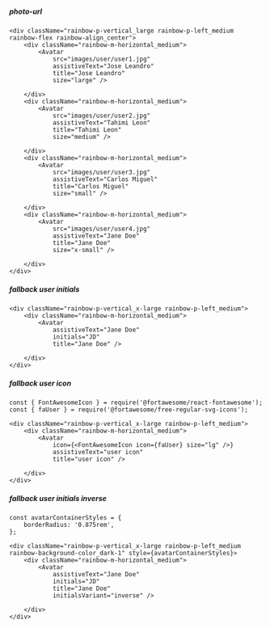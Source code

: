 ##### photo-url

    <div className="rainbow-p-vertical_large rainbow-p-left_medium rainbow-flex rainbow-align_center">
        <div className="rainbow-m-horizontal_medium">
            <Avatar
                src="images/user/user1.jpg"
                assistiveText="Jose Leandro"
                title="Jose Leandro"
                size="large" />

        </div>
        <div className="rainbow-m-horizontal_medium">
            <Avatar
                src="images/user/user2.jpg"
                assistiveText="Tahimi Leon"
                title="Tahimi Leon"
                size="medium" />

        </div>
        <div className="rainbow-m-horizontal_medium">
            <Avatar
                src="images/user/user3.jpg"
                assistiveText="Carlos Miguel"
                title="Carlos Miguel"
                size="small" />

        </div>
        <div className="rainbow-m-horizontal_medium">
            <Avatar
                src="images/user/user4.jpg"
                assistiveText="Jane Doe"
                title="Jane Doe"
                size="x-small" />

        </div>
    </div>


##### fallback user initials

    <div className="rainbow-p-vertical_x-large rainbow-p-left_medium">
        <div className="rainbow-m-horizontal_medium">
            <Avatar
                assistiveText="Jane Doe"
                initials="JD"
                title="Jane Doe" />

        </div>
    </div>


##### fallback user icon

    const { FontAwesomeIcon } = require('@fortawesome/react-fontawesome');
    const { faUser } = require('@fortawesome/free-regular-svg-icons');

    <div className="rainbow-p-vertical_x-large rainbow-p-left_medium">
        <div className="rainbow-m-horizontal_medium">
            <Avatar
                icon={<FontAwesomeIcon icon={faUser} size="lg" />}
                assistiveText="user icon"
                title="user icon" />

        </div>
    </div>


##### fallback user initials inverse

    const avatarContainerStyles = {
        borderRadius: '0.875rem',
    };

    <div className="rainbow-p-vertical_x-large rainbow-p-left_medium rainbow-background-color_dark-1" style={avatarContainerStyles}>
        <div className="rainbow-m-horizontal_medium">
            <Avatar
                assistiveText="Jane Doe"
                initials="JD"
                title="Jane Doe"
                initialsVariant="inverse" />

        </div>
    </div>
    